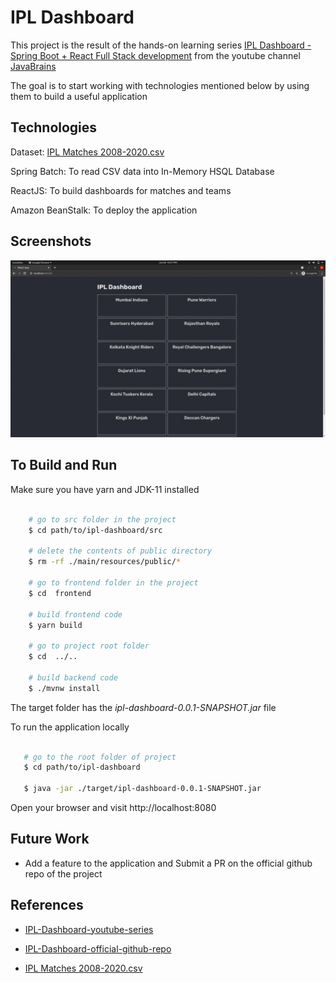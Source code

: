 # IPL Dashboard 

This project is the result of the hands-on learning series [IPL Dashboard - Spring Boot + React Full Stack development](https://www.youtube.com/playlist?list=PLqq-6Pq4lTTa8V613TZhGq4o8hSgkMGQ0) from the youtube channel [JavaBrains](https://www.youtube.com/c/JavaBrainsChannel) 


The goal is to start working with technologies mentioned below by using them to build a useful application


## Technologies 


Dataset: [IPL Matches 2008-2020.csv](https://www.kaggle.com/patrickb1912/ipl-complete-dataset-20082020?select=IPL+Matches+2008-2020.csv)


Spring Batch: To read CSV data into In-Memory HSQL Database 

ReactJS: To build dashboards for matches and teams 

Amazon BeanStalk: To deploy the application 



## Screenshots 


![Application](./screenshot.gif)



## To Build and Run 


Make sure you have yarn and JDK-11 installed 



```bash

    # go to src folder in the project
    $ cd path/to/ipl-dashboard/src 

    # delete the contents of public directory
    $ rm -rf ./main/resources/public/* 

    # go to frontend folder in the project 
    $ cd  frontend  

    # build frontend code  
    $ yarn build 

    # go to project root folder 
    $ cd  ../.. 

    # build backend code 
    $ ./mvnw install  

```

The target folder has the *ipl-dashboard-0.0.1-SNAPSHOT.jar* file


To run the application locally

```bash

   # go to the root folder of project 
   $ cd path/to/ipl-dashboard

   $ java -jar ./target/ipl-dashboard-0.0.1-SNAPSHOT.jar 

```

Open your browser and visit http://localhost:8080


## Future Work 

* Add a feature to the application and Submit a PR on the official github repo of the project 



## References


* [IPL-Dashboard-youtube-series](https://www.youtube.com/playlist?list=PLqq-6Pq4lTTa8V613TZhGq4o8hSgkMGQ0)

* [IPL-Dashboard-official-github-repo](https://github.com/koushikkothagal/ipl-dashboard)

* [IPL Matches 2008-2020.csv](https://www.kaggle.com/patrickb1912/ipl-complete-dataset-20082020?select=IPL+Matches+2008-2020.csv)

